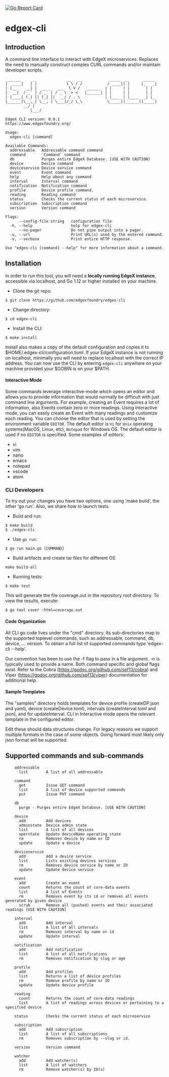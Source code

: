 [![Go Report Card](https://goreportcard.com/badge/edgexfoundry/edgex-cli)](https://goreportcard.com/report/edgexfoundry/edgex-cli)

# edgex-cli

## Introduction

A command line interface to interact with EdgeX microservices. Replaces the need to manually construct complex CURL commands and/or maintain developer scripts.

```
 ______     _              __   __            _____  _       _____        
|  ____|   | |             \ \ / /           / ____|| |     |_   _|     
| |__    __| |  __ _   ___  \ V /   ______  | |     | |       | |        
|  __|  / _` | / _` | / _ \  > <   |______| | |     | |       | |        
| |____| (_| || (_| ||  __/ / . \           | |____ | |____  _| |_       
|______|\__,_| \__, | \___|/_/ \_\           \_____||______||_____| 
		__/ |                                                             
	       |___/                                                              

EdgeX CLI version: 0.0.1
https://www.edgexfoundry.org/

Usage:
  edgex-cli [command]

Available Commands:
  addressable   Addressable command command
  command       `Command` command
  db            Purges entire EdgeX Database. [USE WITH CAUTION]
  device        Device command
  deviceservice Device service command
  event         Event command
  help          Help about any command
  interval      Interval command
  notification  Notification command
  profile       Device profile command.
  reading       Reading command
  status        Checks the current status of each microservice.
  subscription  Subscription command
  version       Version command

Flags:
      --config-file string   configuration file
  -h, --help                 help for edgex-cli
      --no-pager             Do not pipe output into a pager.
  -u, --url                  Print URL(s) used by the entered command.
  -v, --verbose              Print entire HTTP response.

Use "edgex-cli [command] --help" for more information about a command.
```

## Installation

In order to run this tool, you will need a **locally running EdgeX instance**, accessible via localhost,
and Go 1.12 or higher installed on your machine.

* Clone the git repo:

```
$ git clone https://github.com/edgexfoundry/edgex-cli
```

* Change directory:

```
$ cd edgex-cli
```

* Install the CLI:

```
$ make install
```
Install also makes a copy of the default configuration and copies it to $HOME/.edgex-cli/configuration.toml.
If your EdgeX instance is not running on localhost, minimally you will need to replace localhost with the correct IP address.
You can now use the CLI by entering `edgex-cli` anywhere on your machine provided your $GOBIN is on your $PATH.


#### Interactive Mode

Some commands leverage interactive-mode which opens an editor and allows you to provide information that would 
normally be difficult with just command line arguments. For example, creating an Event requires a lot of information,
also Events contain zero or more readings. Using interactive mode, you can easily create an Event with many readings and 
customize each reading. You can choose the editor that is used by setting the environment variable `EDITOR`. The default
editor is `Vi` for `Unix` operating systems(MacOS, Linux, etc), `Notepad` for Windows OS. The default editor is used if 
no `EDITOR` is specified. Some examples of editors:

- vi
- vim
- nano
- emacs
- notepad
- vscode
- atom


### CLI Developers 

To try out your changes you have two options, one using 'make build', the other 'go run'. Also, we share how to launch tests.

* Build and run:

```
$ make build
$ ./edgex-cli
```

* Use `go run`:

```
$ go run main.go [COMMAND]
```
* Build artifacts and create tar files for different OS
```
make build-all
```
* Running tests:

```
$ make test
```

This will generate the file coverage.out in the repository root directory. To view the results, execute:

```
$ go tool cover -html=coverage.out
```

#### Code Organization
All CLI go code lives under the "cmd" directory. Its sub-directories map to the supported toplevel commands, such as 
addressable, command, db, device, ... version. To obtain a full list of supported commands type 'edgex-cli --help'.

Our convention has been to use the -f flag to pass in a file argument.  -n is typically used to provide a name. 
Both command specific and global flags exist. 
Refer to the Cobra (https://godoc.org/github.com/spf13/cobra) and Viper (https://godoc.org/github.com/spf13/viper) documentation for additional help.


#### Sample Templates
The "samples" directory holds templates for device profile (createDP.json and yaml),
device (createDevice.toml), intervals (createInterval.toml and json), and for updateInterval. 
CLI in Interactive mode opens the relevant template in the configured editor.

Edit these should data structures change. 
For legacy reasons we support multiple formats in the case of some objects. Going forward most likely only json format will be supported.

## Supported commands and sub-commands

```
    addressable
      list        A list of all addressable
```   
```
    command
      get         Issue GET command
      list        A list of device supported commands
      put         Issue PUT command
```   
```
    db
      purge - Purges entire EdgeX Database. [USE WITH CAUTION]
```

```
    device
      add         Add devices
      adminstate  Device admin state 
      list        A list of all devices
      operstate   Update deviceName operating state
      rm          Removes device by name or ID
      update      Update a device
```

```
    deviceservice
      add         Add a device service
      list        Lists existing devices services
      rm          Removes device service by name or ID
      update      Update device service 
```
```
    event
      add         Create an event
      count       Returns the count of core-data events
      list        A list of Events
      rm          Removes event by its id or removes all events generated by given device
      scrub       Remove all (pushed) events and their associated readings [USE WITH CAUTION]
 ```         
```
    interval
      add         Add interval
      list        A list of all intervals
      rm          Removes interval by name or id
      update      Update interval

``` 
```
    notification
      add         Add notification
      list        A list of all notifications
      rm          Removes notification by slug or age
```  
```
    profile
      add         Add profiles
      list        Returns a list of device profiles
      rm          Remove profile by name or ID
      update      Update device profile
```  
```
    reading
      count       Returns the count of core-data readings
      list        A list of readings across devices or pertaining to a specified device
```  
```
    status        Checks the current status of each microservice
``` 
```
    subscription
      add         Add subscription
      list        A list of all subscriptions
      rm          Removes subscription by --slug or id.
```  
```
    version       Version command
```
```  
    watcher       
      add         Add watcher(s)
      list        A list of watchers
      rm          Remove watcher(s) by ID(s)
```
